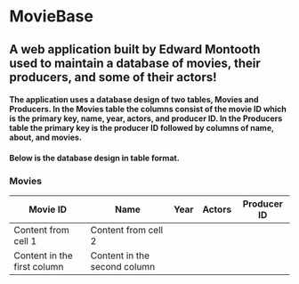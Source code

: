 # MovieBase
## A web application built by Edward Montooth used to  maintain a database of movies, their producers, and some of their actors!
#### The application uses a database design of two tables, Movies and Producers. In the Movies table the columns consist of the movie ID which is the primary key, name, year, actors, and producer ID. In the Producers table the primary key is the producer ID followed by columns of name, about, and movies. 
#### Below is the database design in table format. 

### **Movies**
Movie ID | Name | Year | Actors | Producer ID
------------ | ------------- | ------------- | ------------- | -------------
Content from cell 1 | Content from cell 2
Content in the first column | Content in the second column



